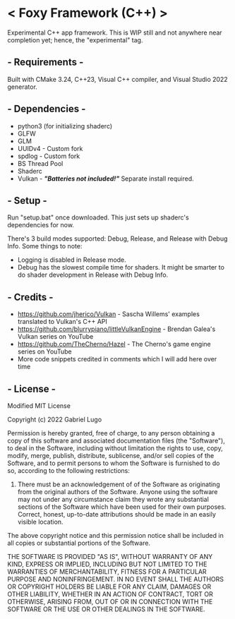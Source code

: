 # < Foxy Framework (C++) >
 Experimental C++ app framework. This is WIP still and not anywhere near completion yet; hence, the "experimental" tag.

## - Requirements -
 Built with CMake 3.24, C++23, Visual C++ compiler, and Visual Studio 2022 generator.
 
## - Dependencies -
 - python3 (for initializing shaderc)
 - GLFW
 - GLM
 - UUIDv4 - Custom fork
 - spdlog - Custom fork
 - BS Thread Pool
 - Shaderc
 - Vulkan - ***"Batteries not included!"*** Separate install required.

## - Setup -

 Run "setup.bat" once downloaded. This just sets up shaderc's dependencies for now.

 There's 3 build modes supported: Debug, Release, and Release with Debug Info. Some things 
 to note: 
 - Logging is disabled in Release mode.
 - Debug has the slowest compile time for shaders. It might be smarter to do shader development 
 in Release with Debug Info.

## - Credits -
 - https://github.com/jherico/Vulkan - Sascha Willems' examples translated to Vulkan's C++ API
 - https://github.com/blurrypiano/littleVulkanEngine - Brendan Galea's Vulkan series on YouTube
 - https://github.com/TheCherno/Hazel - The Cherno's game engine series on YouTube
 - More code snippets credited in comments which I will add here over time

## - License -

Modified MIT License

Copyright (c) 2022 Gabriel Lugo

Permission is hereby granted, free of charge, to any person obtaining a copy
of this software and associated documentation files (the "Software"), to deal
in the Software, including without limitation the rights
to use, copy, modify, merge, publish, distribute, sublicense, and/or sell
copies of the Software, and to permit persons to whom the Software is
furnished to do so, according to the following restrictions:

1. There must be an acknowledgement of of the Software as originating from the 
   original authors of the Software. Anyone using the software may not under any 
   circumstance claim they wrote any substantial sections of the Software which 
   have been used for their own purposes. Correct, honest, up-to-date attributions 
   should be made in an easily visible location.

The above copyright notice and this permission notice shall be included in all
copies or substantial portions of the Software.

THE SOFTWARE IS PROVIDED "AS IS", WITHOUT WARRANTY OF ANY KIND, EXPRESS OR
IMPLIED, INCLUDING BUT NOT LIMITED TO THE WARRANTIES OF MERCHANTABILITY,
FITNESS FOR A PARTICULAR PURPOSE AND NONINFRINGEMENT. IN NO EVENT SHALL THE
AUTHORS OR COPYRIGHT HOLDERS BE LIABLE FOR ANY CLAIM, DAMAGES OR OTHER
LIABILITY, WHETHER IN AN ACTION OF CONTRACT, TORT OR OTHERWISE, ARISING FROM,
OUT OF OR IN CONNECTION WITH THE SOFTWARE OR THE USE OR OTHER DEALINGS IN THE
SOFTWARE.
